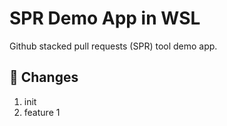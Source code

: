 # SPR Demo App in WSL

Github stacked pull requests (SPR) tool demo app.

## 🚀 Changes

1. init
2. feature 1